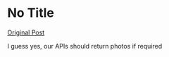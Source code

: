 # No Title

[Original Post](https://discourse.onlinedegree.iitm.ac.in/t/169029/19)

<p>I guess yes, our APIs should return photos if required</p>